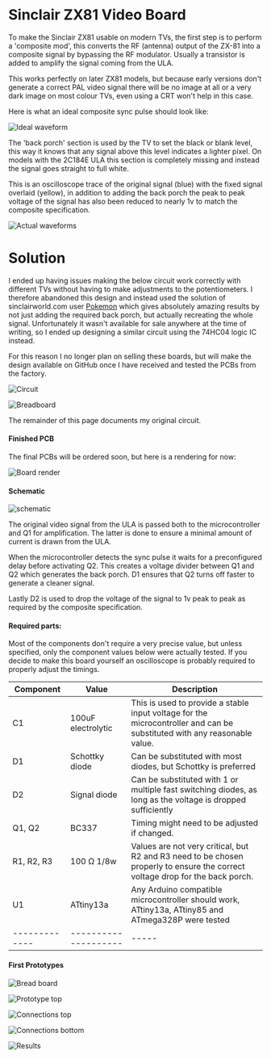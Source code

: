 # Sinclair ZX81 Video Board
To make the Sinclair ZX81 usable on modern TVs, the first step is to perform a 'composite mod', this converts the RF (antenna) output of the ZX-81 into a composite signal by bypassing the RF modulator. Usually a transistor is added to amplify the signal coming from the ULA. 

This works perfectly on later ZX81 models, but because early versions don't generate a correct PAL video signal there will be no image at all or a very dark image on most colour TVs, even using a CRT won't help in this case.

Here is what an ideal composite sync pulse should look like:

![Ideal waveform](img_001.jpg)

The 'back porch' section is used by the TV to set the black or blank level, this way it knows that any signal above this level indicates a lighter pixel. On models with the 2C184E ULA this section is completely missing and instead the signal goes straight to full white. 

This is an oscilloscope trace of the original signal (blue) with the fixed signal overlaid (yellow), in addition to adding the back porch the peak to peak voltage of the signal has also been reduced to nearly 1v to match the composite specification.

![Actual waveforms](img_002.png)

# Solution

I ended up having issues making the below circuit work correctly with different TVs without having to make adjustments to the potentiometers. I therefore abandoned this design and instead used the solution of sinclairworld.com user [Pokemon](https://www.sinclairzxworld.com/viewtopic.php?f=6&t=840) which gives absolutely amazing results by not just adding the required back porch, but actually recreating the whole signal. Unfortunately it wasn't available for sale anywhere at the time of writing, so I ended up designing a similar circuit using the 74HC04 logic IC instead. 

For this reason I no longer plan on selling these boards, but will make the design available on GitHub once I have received and tested the PCBs from the factory.

![Circuit](composite_img_001.png)

![Breadboard](composite_img_002.jpg)

The remainder of this page documents my original circuit.

#### Finished PCB

The final PCBs will be ordered soon, but here is a rendering for now:

![Board render](img_009.png)

#### Schematic 

![schematic](img_003.png)

The original video signal from the ULA is passed both to the microcontroller and Q1 for amplification. The latter is done to ensure a minimal amount of current is drawn from the ULA. 

When the microcontroller detects the sync pulse it waits for a preconfigured delay before activating Q2. This creates a voltage divider between Q1 and Q2 which generates the back porch. D1 ensures that Q2 turns off faster to generate a cleaner signal. 

Lastly D2 is used to drop the voltage of the signal to 1v peak to peak as required by the composite specification.

#### Required parts:

Most of the components don't require a very precise value, but unless specified, only the component values below were actually tested. If you decide to make this board yourself an oscilloscope is probably required to properly adjust the timings.

| Component     | Value              | Description  |
| ------------- |--------------------| -----|
| C1            | 100uF electrolytic | This is used to provide a stable input voltage for the microcontroller and can be substituted with any reasonable value.  |
| D1            | Schottky diode     | Can be substituted with most diodes, but Schottky is preferred |
| D2            | Signal diode       | Can be substituted with 1 or multiple fast switching diodes, as long as the voltage is dropped sufficiently |
| Q1, Q2        | BC337              | Timing might need to be adjusted if changed. | 
| R1, R2, R3    | 100 Ω 1/8w          | Values are not very critical, but R2 and R3 need to be chosen properly to ensure the correct voltage drop for the back porch.     |
| U1            | ATtiny13a          | Any Arduino compatible microcontroller should work, ATtiny13a, ATtiny85 and ATmega328P were tested |
| ------------- |--------------------| -----|


#### First Prototypes

![Bread board](img_004.jpg)

![Prototype top](img_005.jpg)

![Connections top](img_006.jpg)

![Connections bottom](img_007.jpg)

![Results](img_008.jpg)